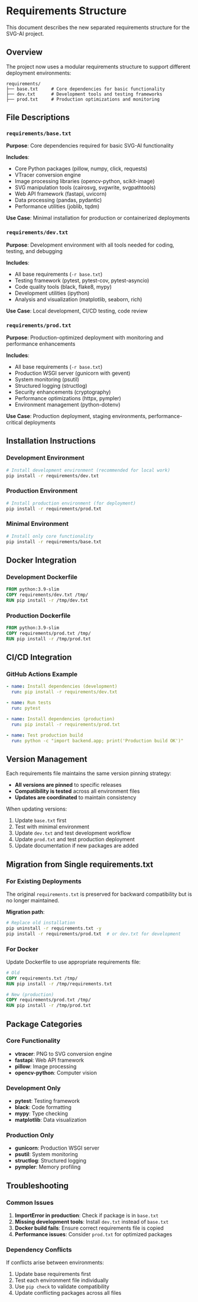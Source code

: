 # Requirements Structure

This document describes the new separated requirements structure for the SVG-AI project.

## Overview

The project now uses a modular requirements structure to support different deployment environments:

```
requirements/
├── base.txt     # Core dependencies for basic functionality
├── dev.txt      # Development tools and testing frameworks
├── prod.txt     # Production optimizations and monitoring
```

## File Descriptions

### `requirements/base.txt`
**Purpose**: Core dependencies required for basic SVG-AI functionality

**Includes**:
- Core Python packages (pillow, numpy, click, requests)
- VTracer conversion engine
- Image processing libraries (opencv-python, scikit-image)
- SVG manipulation tools (cairosvg, svgwrite, svgpathtools)
- Web API framework (fastapi, uvicorn)
- Data processing (pandas, pydantic)
- Performance utilities (joblib, tqdm)

**Use Case**: Minimal installation for production or containerized deployments

### `requirements/dev.txt`
**Purpose**: Development environment with all tools needed for coding, testing, and debugging

**Includes**:
- All base requirements (`-r base.txt`)
- Testing framework (pytest, pytest-cov, pytest-asyncio)
- Code quality tools (black, flake8, mypy)
- Development utilities (ipython)
- Analysis and visualization (matplotlib, seaborn, rich)

**Use Case**: Local development, CI/CD testing, code review

### `requirements/prod.txt`
**Purpose**: Production-optimized deployment with monitoring and performance enhancements

**Includes**:
- All base requirements (`-r base.txt`)
- Production WSGI server (gunicorn with gevent)
- System monitoring (psutil)
- Structured logging (structlog)
- Security enhancements (cryptography)
- Performance optimizations (httpx, pympler)
- Environment management (python-dotenv)

**Use Case**: Production deployment, staging environments, performance-critical deployments

## Installation Instructions

### Development Environment
```bash
# Install development environment (recommended for local work)
pip install -r requirements/dev.txt
```

### Production Environment
```bash
# Install production environment (for deployment)
pip install -r requirements/prod.txt
```

### Minimal Environment
```bash
# Install only core functionality
pip install -r requirements/base.txt
```

## Docker Integration

### Development Dockerfile
```dockerfile
FROM python:3.9-slim
COPY requirements/dev.txt /tmp/
RUN pip install -r /tmp/dev.txt
```

### Production Dockerfile
```dockerfile
FROM python:3.9-slim
COPY requirements/prod.txt /tmp/
RUN pip install -r /tmp/prod.txt
```

## CI/CD Integration

### GitHub Actions Example
```yaml
- name: Install dependencies (development)
  run: pip install -r requirements/dev.txt

- name: Run tests
  run: pytest

- name: Install dependencies (production)
  run: pip install -r requirements/prod.txt

- name: Test production build
  run: python -c "import backend.app; print('Production build OK')"
```

## Version Management

Each requirements file maintains the same version pinning strategy:
- **All versions are pinned** to specific releases
- **Compatibility is tested** across all environment files
- **Updates are coordinated** to maintain consistency

When updating versions:
1. Update `base.txt` first
2. Test with minimal environment
3. Update `dev.txt` and test development workflow
4. Update `prod.txt` and test production deployment
5. Update documentation if new packages are added

## Migration from Single requirements.txt

### For Existing Deployments
The original `requirements.txt` is preserved for backward compatibility but is no longer maintained.

**Migration path**:
```bash
# Replace old installation
pip uninstall -r requirements.txt -y
pip install -r requirements/prod.txt  # or dev.txt for development
```

### For Docker
Update Dockerfile to use appropriate requirements file:
```dockerfile
# Old
COPY requirements.txt /tmp/
RUN pip install -r /tmp/requirements.txt

# New (production)
COPY requirements/prod.txt /tmp/
RUN pip install -r /tmp/prod.txt
```

## Package Categories

### Core Functionality
- **vtracer**: PNG to SVG conversion engine
- **fastapi**: Web API framework
- **pillow**: Image processing
- **opencv-python**: Computer vision

### Development Only
- **pytest**: Testing framework
- **black**: Code formatting
- **mypy**: Type checking
- **matplotlib**: Data visualization

### Production Only
- **gunicorn**: Production WSGI server
- **psutil**: System monitoring
- **structlog**: Structured logging
- **pympler**: Memory profiling

## Troubleshooting

### Common Issues

1. **ImportError in production**: Check if package is in `base.txt`
2. **Missing development tools**: Install `dev.txt` instead of `base.txt`
3. **Docker build fails**: Ensure correct requirements file is copied
4. **Performance issues**: Consider `prod.txt` for optimized packages

### Dependency Conflicts
If conflicts arise between environments:
1. Update base requirements first
2. Test each environment file individually
3. Use `pip check` to validate compatibility
4. Update conflicting packages across all files
